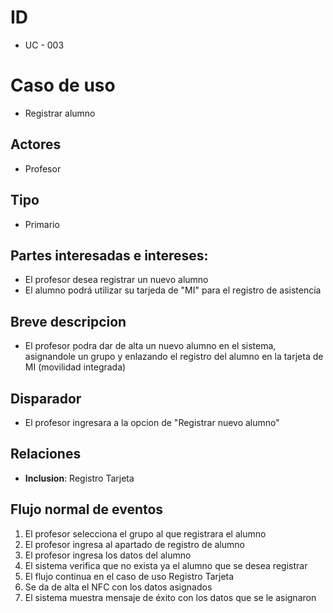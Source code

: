 # ID
- UC - 003
  
# Caso de uso
 * Registrar alumno
   
## Actores
 * Profesor
    
## Tipo 
 * Primario
   
## Partes interesadas e intereses:
- El profesor desea registrar un nuevo alumno 
- El alumno podrá utilizar su tarjeda de "MI" para el registro de asistencia
  
## Breve descripcion
- El profesor podra dar de alta un nuevo alumno en el sistema, asignandole un grupo y enlazando el registro del alumno en la tarjeta de MI (movilidad integrada)

## Disparador
- El profesor ingresara a la opcion de "Registrar nuevo alumno"

## Relaciones
- **Inclusion**: Registro Tarjeta

## Flujo normal de eventos
1. El profesor selecciona el grupo al que registrara el alumno
2. El profesor ingresa al apartado de registro de alumno
3. El profesor ingresa los datos del alumno
4. El sistema verifica que no exista ya el alumno que se desea registrar
5. El flujo continua en el caso de uso Registro Tarjeta
6. Se da de alta el NFC con los datos asignados
7. El sistema muestra mensaje de éxito con los datos que se le asignaron

